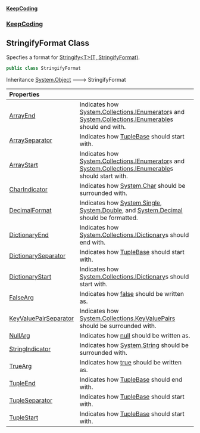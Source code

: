 #### [KeepCoding](index.md 'index')
### [KeepCoding](KeepCoding.md 'KeepCoding')
## StringifyFormat Class
Specfies a format for [Stringify&lt;T&gt;(T, StringifyFormat)](Helper.Stringify.MMjDPqfcLXL+EYRaH4glrw.md 'KeepCoding.Helper.Stringify&lt;T&gt;(T, KeepCoding.StringifyFormat)').  
```csharp
public class StringifyFormat
```

Inheritance [System.Object](https://docs.microsoft.com/en-us/dotnet/api/System.Object 'System.Object') &#129106; StringifyFormat  

| Properties | |
| :--- | :--- |
| [ArrayEnd](StringifyFormat.ArrayEnd.md 'KeepCoding.StringifyFormat.ArrayEnd') | Indicates how [System.Collections.IEnumerator](https://docs.microsoft.com/en-us/dotnet/api/System.Collections.IEnumerator 'System.Collections.IEnumerator')s and [System.Collections.IEnumerable](https://docs.microsoft.com/en-us/dotnet/api/System.Collections.IEnumerable 'System.Collections.IEnumerable')s should end with.<br/> |
| [ArraySeparator](StringifyFormat.ArraySeparator.md 'KeepCoding.StringifyFormat.ArraySeparator') | Indicates how [TupleBase](TupleBase.md 'KeepCoding.Internal.TupleBase') should start with.<br/> |
| [ArrayStart](StringifyFormat.ArrayStart.md 'KeepCoding.StringifyFormat.ArrayStart') | Indicates how [System.Collections.IEnumerator](https://docs.microsoft.com/en-us/dotnet/api/System.Collections.IEnumerator 'System.Collections.IEnumerator')s and [System.Collections.IEnumerable](https://docs.microsoft.com/en-us/dotnet/api/System.Collections.IEnumerable 'System.Collections.IEnumerable')s should start with.<br/> |
| [CharIndicator](StringifyFormat.CharIndicator.md 'KeepCoding.StringifyFormat.CharIndicator') | Indicates how [System.Char](https://docs.microsoft.com/en-us/dotnet/api/System.Char 'System.Char') should be surrounded with.<br/> |
| [DecimalFormat](StringifyFormat.DecimalFormat.md 'KeepCoding.StringifyFormat.DecimalFormat') | Indicates how [System.Single](https://docs.microsoft.com/en-us/dotnet/api/System.Single 'System.Single'), [System.Double](https://docs.microsoft.com/en-us/dotnet/api/System.Double 'System.Double'), and [System.Decimal](https://docs.microsoft.com/en-us/dotnet/api/System.Decimal 'System.Decimal') should be formatted.<br/> |
| [DictionaryEnd](StringifyFormat.DictionaryEnd.md 'KeepCoding.StringifyFormat.DictionaryEnd') | Indicates how [System.Collections.IDictionary](https://docs.microsoft.com/en-us/dotnet/api/System.Collections.IDictionary 'System.Collections.IDictionary')s should end with.<br/> |
| [DictionarySeparator](StringifyFormat.DictionarySeparator.md 'KeepCoding.StringifyFormat.DictionarySeparator') | Indicates how [TupleBase](TupleBase.md 'KeepCoding.Internal.TupleBase') should start with.<br/> |
| [DictionaryStart](StringifyFormat.DictionaryStart.md 'KeepCoding.StringifyFormat.DictionaryStart') | Indicates how [System.Collections.IDictionary](https://docs.microsoft.com/en-us/dotnet/api/System.Collections.IDictionary 'System.Collections.IDictionary')s should start with.<br/> |
| [FalseArg](StringifyFormat.FalseArg.md 'KeepCoding.StringifyFormat.FalseArg') | Indicates how [false](https://docs.microsoft.com/en-us/dotnet/csharp/language-reference/builtin-types/bool 'https://docs.microsoft.com/en-us/dotnet/csharp/language-reference/builtin-types/bool') should be written as.<br/> |
| [KeyValuePairSeparator](StringifyFormat.KeyValuePairSeparator.md 'KeepCoding.StringifyFormat.KeyValuePairSeparator') | Indicates how [System.Collections.KeyValuePairs](https://docs.microsoft.com/en-us/dotnet/api/System.Collections.KeyValuePairs 'System.Collections.KeyValuePairs') should be surrounded with.<br/> |
| [NullArg](StringifyFormat.NullArg.md 'KeepCoding.StringifyFormat.NullArg') | Indicates how [null](https://docs.microsoft.com/en-us/dotnet/csharp/language-reference/keywords/null 'https://docs.microsoft.com/en-us/dotnet/csharp/language-reference/keywords/null') should be written as.<br/> |
| [StringIndicator](StringifyFormat.StringIndicator.md 'KeepCoding.StringifyFormat.StringIndicator') | Indicates how [System.String](https://docs.microsoft.com/en-us/dotnet/api/System.String 'System.String') should be surrounded with.<br/> |
| [TrueArg](StringifyFormat.TrueArg.md 'KeepCoding.StringifyFormat.TrueArg') | Indicates how [true](https://docs.microsoft.com/en-us/dotnet/csharp/language-reference/builtin-types/bool 'https://docs.microsoft.com/en-us/dotnet/csharp/language-reference/builtin-types/bool') should be written as.<br/> |
| [TupleEnd](StringifyFormat.TupleEnd.md 'KeepCoding.StringifyFormat.TupleEnd') | Indicates how [TupleBase](TupleBase.md 'KeepCoding.Internal.TupleBase') should end with.<br/> |
| [TupleSeparator](StringifyFormat.TupleSeparator.md 'KeepCoding.StringifyFormat.TupleSeparator') | Indicates how [TupleBase](TupleBase.md 'KeepCoding.Internal.TupleBase') should start with.<br/> |
| [TupleStart](StringifyFormat.TupleStart.md 'KeepCoding.StringifyFormat.TupleStart') | Indicates how [TupleBase](TupleBase.md 'KeepCoding.Internal.TupleBase') should start with.<br/> |

